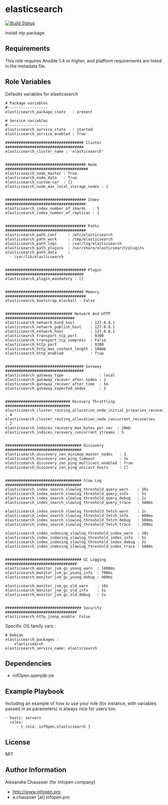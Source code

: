 elasticsearch
=============

[![Build Status](https://travis-ci.org/infOpen/ansible-role-elasticsearch.svg?branch=master)](https://travis-ci.org/infOpen/ansible-role-elasticsearch)

Install ntp package.

Requirements
------------

This role requires Ansible 1.4 or higher, and platform requirements are listed
in the metadata file.

Role Variables
--------------

Defaults variables for elasticsearch

    # Package variables
    #------------------
    elasticsearch_package_state   : present

    # Service variables
    #------------------
    elasticsearch_service_state   : started
    elasticsearch_service_enabled : True

    ################################### Cluster ###################################
    elasticsearch_cluster_name : 'elasticsearch'


    #################################### Node #####################################
    elasticsearch_node_master : True
    elasticsearch_node_data   : True
    elasticsearch_custom_var  : {}
    elasticsearch_node_max_local_storage_nodes : 1


    #################################### Index ####################################
    elasticsearch_index_number_of_shards   : 5
    elasticsearch_index_number_of_replicas : 1


    #################################### Paths ####################################
    elasticsearch_path_conf     : /etc/elasticsearch
    elasticsearch_path_work     : /tmp/elasticsearch
    elasticsearch_path_logs     : /var/log/elasticsearch
    elasticsearch_path_plugins  : /usr/share/elasticsearch/plugins
    elasticsearch_path_data     :
      - /var/lib/elasticsearch


    #################################### Plugin ###################################
    elasticsearch_plugin_mandatory : []


    ################################### Memory ####################################
    elasticsearch_bootstrap_mlockall : False


    ############################## Network And HTTP ###############################
    elasticsearch_network_bind_host       : 127.0.0.1
    elasticsearch_network_publish_host    : 127.0.0.1
    elasticsearch_network_host            : 127.0.0.1
    elasticsearch_transport_tcp_port      : 9300
    elasticsearch_transport_tcp_compress  : False
    elasticsearch_http_port               : 9200
    elasticsearch_http_max_content_length : 100mb
    elasticsearch_http_enabled            : True


    ################################### Gateway ###################################
    elasticsearch_gateway_type                : local
    elasticsearch_gateway_recover_after_nodes : 1
    elasticsearch_gateway_recover_after_time  : 5m
    elasticsearch_gateway_expected_nodes      : 2


    ############################# Recovery Throttling #############################
    elasticsearch_cluster_routing_allocation_node_initial_primaries_recoveries : 4
    elasticsearch_cluster_routing_allocation_node_concurrent_recoveries        : 2
    elasticsearch_indices_recovery_max_bytes_per_sec  : 20mb
    elasticsearch_indices_recovery_concurrent_streams : 5


    ################################## Discovery ##################################
    elasticsearch_discovery_zen_minimum_master_nodes   : 1
    elasticsearch_discovery_zen_ping_timeout           : 3s
    elasticsearch_discovery_zen_ping_multicast_enabled : True
    elasticsearch_discovery_zen_ping_unicast_hosts     : []


    ################################## Slow Log ##################################
    elasticsearch_index_search_slowlog_threshold_query_warn    : 10s
    elasticsearch_index_search_slowlog_threshold_query_info    : 5s
    elasticsearch_index_search_slowlog_threshold_query_debug   : 2s
    elasticsearch_index_search_slowlog_threshold_query_trace   : 500ms

    elasticsearch_index_search_slowlog_threshold_fetch_warn    : 1s
    elasticsearch_index_search_slowlog_threshold_fetch_info    : 800ms
    elasticsearch_index_search_slowlog_threshold_fetch_debug   : 500ms
    elasticsearch_index_search_slowlog_threshold_fetch_trace   : 200ms

    elasticsearch_index_indexing_slowlog_threshold_index_warn  : 10s
    elasticsearch_index_indexing_slowlog_threshold_index_info  : 5s
    elasticsearch_index_indexing_slowlog_threshold_index_debug : 2s
    elasticsearch_index_indexing_slowlog_threshold_index_trace : 500ms


    ################################## GC Logging ################################
    elasticsearch_monitor_jvm_gc_young_warn  : 1000ms
    elasticsearch_monitor_jvm_gc_young_info  : 700ms
    elasticsearch_monitor_jvm_gc_young_debug : 400ms

    elasticsearch_monitor_jvm_gc_old_warn    : 10s
    elasticsearch_monitor_jvm_gc_old_info    : 5s
    elasticsearch_monitor_jvm_gc_old_debug   : 2s


    ################################## Security ################################
    elasticsearch_http_jsonp_enable: False


Specific OS family vars :

    # Debian
    elasticsearch_packages :
      - elasticsearch
    elasticsearch_service_name: elasticsearch

Dependencies
------------

- infOpen.openjdk-jre

Example Playbook
----------------

Including an example of how to use your role (for instance, with variables passed in as parameters) is always nice for users too:

    - hosts: servers
      roles:
         - { role: infOpen.elasticsearch }

License
-------

MIT

Author Information
------------------

Alexandre Chaussier (for Infopen company)
- http://www.infopen.pro
- a.chaussier [at] infopen.pro
